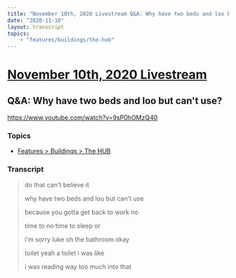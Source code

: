 ```yaml
---
title: "November 10th, 2020 Livestream Q&A: Why have two beds and loo but can't use?"
date: "2020-11-10"
layout: transcript
topics:
    - "features/buildings/the-hub"
---
```

# [November 10th, 2020 Livestream](../2020-11-10.md)
## Q&A: Why have two beds and loo but can't use?
https://www.youtube.com/watch?v=9sP0hOMzQ40

### Topics
* [Features > Buildings > The HUB](../topics/features/buildings/the-hub.md)

### Transcript

> do that can't believe it
>
> why have two beds and lou but can't use
>
> because you gotta get back to work no
>
> time to no time to sleep or
>
> i'm sorry luke oh the bathroom okay
>
> toilet yeah a toilet i was like
>
> i was reading way too much into that
